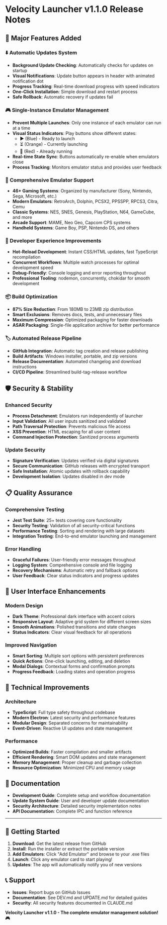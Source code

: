 # Velocity Launcher v1.1.0 Release Notes

## 🚀 Major Features Added

### ⬇️ **Automatic Updates System**
- **Background Update Checking**: Automatically checks for updates on startup
- **Visual Notifications**: Update button appears in header with animated notification dot
- **Progress Tracking**: Real-time download progress with speed indicators
- **One-Click Installation**: Simple download and restart process
- **Safe Rollback**: Automatic recovery if updates fail

### 🎮 **Single-Instance Emulator Management**
- **Prevent Multiple Launches**: Only one instance of each emulator can run at a time
- **Visual Status Indicators**: Play buttons show different states:
  - ▶ (Blue) - Ready to launch
  - ⏳ (Orange) - Currently launching
  - 🔴 (Red) - Already running
- **Real-time State Sync**: Buttons automatically re-enable when emulators close
- **Process Tracking**: Monitors emulator status and provides user feedback

### 🎯 **Comprehensive Emulator Support**
- **46+ Gaming Systems**: Organized by manufacturer (Sony, Nintendo, Sega, Microsoft, etc.)
- **Modern Emulators**: RetroArch, Dolphin, PCSX2, PPSSPP, RPCS3, Citra, Cemu
- **Classic Systems**: NES, SNES, Genesis, PlayStation, N64, GameCube, and more
- **Arcade Support**: MAME, Neo Geo, Capcom CPS systems
- **Handheld Systems**: Game Boy, PSP, Nintendo DS, and others

### 🔧 **Developer Experience Improvements**
- **Hot-Reload Development**: Instant CSS/HTML updates, fast TypeScript recompilation
- **Concurrent Workflows**: Multiple watch processes for optimal development speed
- **Debug-Friendly**: Console logging and error reporting throughout
- **Professional Tooling**: nodemon, concurrently, chokidar for smooth development

### 📦 **Build Optimization**
- **87% Size Reduction**: From 180MB to 23MB zip distribution
- **Smart Exclusions**: Removes docs, tests, and unnecessary files
- **Maximum Compression**: Optimized packaging for faster downloads
- **ASAR Packaging**: Single-file application archive for better performance

### 🏷️ **Automated Release Pipeline**
- **GitHub Integration**: Automatic tag creation and release publishing  
- **Build Artifacts**: Windows installer, portable, and zip versions
- **Release Documentation**: Automated changelog and download instructions
- **CI/CD Pipeline**: Streamlined build-tag-release workflow

## 🛡️ **Security & Stability**

### **Enhanced Security**
- **Process Detachment**: Emulators run independently of launcher
- **Input Validation**: All user inputs sanitized and validated
- **Path Traversal Protection**: Prevents malicious file access
- **XSS Prevention**: HTML escaping for all user content
- **Command Injection Protection**: Sanitized process arguments

### **Update Security**
- **Signature Verification**: Updates verified via digital signatures
- **Secure Communication**: GitHub releases with encrypted transport
- **Safe Installation**: Atomic updates with rollback capability
- **Development Isolation**: Updates disabled in dev mode

## 📋 **Quality Assurance**

### **Comprehensive Testing**
- **Jest Test Suite**: 25+ tests covering core functionality
- **Security Testing**: Validation of all security-critical functions
- **Performance Testing**: Sorting and rendering with large datasets
- **Integration Testing**: End-to-end emulator launching and management

### **Error Handling**
- **Graceful Failures**: User-friendly error messages throughout
- **Logging System**: Comprehensive console and file logging
- **Recovery Mechanisms**: Automatic retry and fallback options
- **User Feedback**: Clear status indicators and progress updates

## 🎨 **User Interface Enhancements**

### **Modern Design**
- **Dark Theme**: Professional dark interface with accent colors
- **Responsive Layout**: Adaptive grid system for different screen sizes
- **Smooth Animations**: Polished transitions and state changes
- **Status Indicators**: Clear visual feedback for all operations

### **Improved Navigation**
- **Smart Sorting**: Multiple sort options with persistent preferences
- **Quick Actions**: One-click launching, editing, and deletion
- **Modal Dialogs**: Contextual forms and confirmation prompts
- **Progress Feedback**: Loading states and operation progress

## 🔧 **Technical Improvements**

### **Architecture**
- **TypeScript**: Full type safety throughout codebase
- **Modern Electron**: Latest security and performance features
- **Modular Design**: Separated concerns for maintainability
- **Event-Driven**: Reactive UI updates and state management

### **Performance**
- **Optimized Builds**: Faster compilation and smaller artifacts
- **Efficient Rendering**: Smart DOM updates and state management
- **Memory Management**: Proper cleanup and garbage collection
- **Resource Optimization**: Minimized CPU and memory usage

## 📖 **Documentation**

- **Development Guide**: Complete setup and workflow documentation
- **Update System Guide**: User and developer update documentation  
- **Security Architecture**: Detailed security implementation notes
- **API Documentation**: Complete IPC and function reference

---

## 🚀 **Getting Started**

1. **Download**: Get the latest release from GitHub
2. **Install**: Run the installer or extract the portable version
3. **Add Emulators**: Click "Add Emulator" and browse to your .exe files
4. **Launch**: Click any emulator card to start playing!
5. **Updates**: The app will automatically notify you of new versions

## 📞 **Support**

- **Issues**: Report bugs on GitHub Issues
- **Documentation**: See DEV.md and UPDATE.md for detailed guides
- **Security**: All security features documented in CLAUDE.md

**Velocity Launcher v1.1.0 - The complete emulator management solution! 🎮**